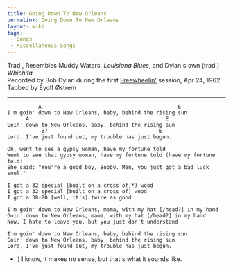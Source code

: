 ```yaml
---
title: Going Down To New Orleans
permalink: Going Down To New Orleans
layout: wiki
tags:
 - Songs
 - Miscellaneous Songs
---
```


Trad., Resembles Muddy Waters' *Louisiana Blues*, and Dylan's own
(trad.) *Whichita*  
Recorded by Bob Dylan during the first
[Freewheelin'](Freewheelin') session, Apr 24, 1962  
Tabbed by Eyolf Østrem

* * * * *

              A                                            E
    I'm goin' down to New Orleans, baby, behind the rising sun
          A                                            E
    Goin' down to New Orleans, baby, behind the rising sun
               B7                                    E
    Lord, I've just found out, my trouble has just begun.

    Oh, went to see a gypsy woman, have my fortune told
    Went to see that gypsy woman, have my fortune told (have my fortune told)
    She said: "You're a good boy, Bobby. Man, you just got a bad luck soul."

    I got a 32 special [built on a cross of]*) wood
    I got a 32 special [built on a cross of] wood
    I got a 38-20 [well, it's] twice as good

    I'm goin' down to New Orleans, mama, with my hat [/head?] in my hand
    Goin' down to New Orleans, mama, with my hat [/head?] in my hand
    Now, I hate to leave you, but you just don't understand

    I'm goin' down to New Orleans, baby, behind the rising sun
    Goin' down to New Orleans, baby, behind the rising sun
    Lord, I've just found out, my trouble has just begun.

-   ) I know, it makes no sense, but that's what it sounds like.

